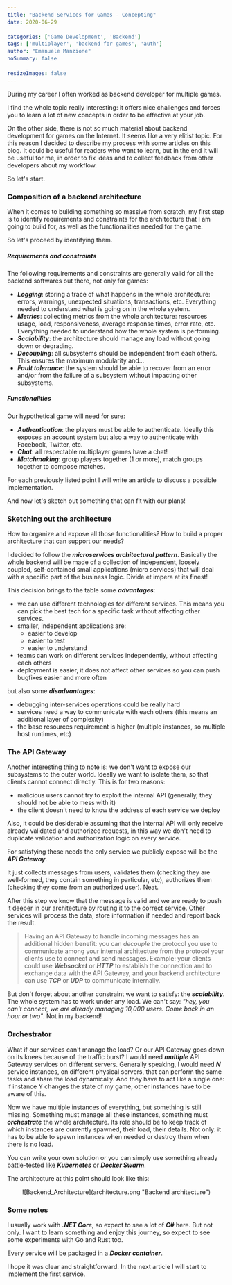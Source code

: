 ```yaml
---
title: "Backend Services for Games - Concepting"
date: 2020-06-29

categories: ['Game Development', 'Backend']
tags: ['multiplayer', 'backend for games', 'auth']
author: "Emanuele Manzione"
noSummary: false

resizeImages: false
---
```

During my career I often worked as backend developer for multiple games.

I find the whole topic really interesting: it offers nice challenges and forces you to learn a lot of new concepts in order to be effective at your job.

On the other side, there is not so much material about backend development for games on the Internet. It seems like a very elitist topic. For this reason I decided to describe my process with some articles on this blog. It could be useful for readers who want to learn, but in the end it will be useful for me, in order to fix ideas and to collect feedback from other developers about my workflow.

So let's start.

### Composition of a backend architecture

When it comes to building something so massive from scratch, my first step is to identify requirements and constraints for the architecture that I am going to build for, as well as the functionalities needed for the game.

So let's proceed by identifying them.

##### Requirements and constraints

The following requirements and constraints are generally valid for all the backend softwares out there, not only for games:

- __*Logging*__: storing a trace of what happens in the whole architecture: errors, warnings, unexpected situations, transactions, etc. Everything needed to understand what is going on in the whole system.
- __*Metrics*__: collecting metrics from the whole architecture: resources usage, load, responsiveness, average response times, error rate, etc. Everything needed to understand how the whole system is performing.
- __*Scalability*__: the architecture should manage any load without going down or degrading.
- __*Decoupling*__: all subsystems should be independent from each others. This ensures the maximum modularity and...
- __*Fault tolerance*__: the system should be able to recover from an error and/or from the failure of a subsystem without impacting other subsystems.

##### Functionalities

Our hypothetical game will need for sure:

- __*Authentication*__: the players must be able to authenticate. Ideally this exposes an account system but also a way to authenticate with Facebook, Twitter, etc.
- __*Chat*__: all respectable multiplayer games have a chat!
- __*Matchmaking*__: group players together (1 or more), match groups together to compose matches.

For each previously listed point I will write an article to discuss a possible implementation.

And now let's sketch out something that can fit with our plans!

### Sketching out the architecture

How to organize and expose all those functionalities? How to build a proper architecture that can support our needs?

I decided to follow the __*microservices architectural pattern*__. Basically the whole backend will be made of a collection of independent, loosely coupled, self-contained small applications (micro services) that will deal with a specific part of the business logic. Divide et impera at its finest!

This decision brings to the table some __*advantages*__:

- we can use different technologies for different services. This means you can pick the best tech for a specific task without affecting other services.
- smaller, independent applications are:
  - easier to develop
  - easier to test
  - easier to understand
- teams can work on different services independently, without affecting each others
- deployment is easier, it does not affect other services so you can push bugfixes easier and more often

but also some __*disadvantages*__:

- debugging inter-services operations could be really hard
- services need a way to communicate with each others (this means an additional layer of complexity)
- the base resources requirement is higher (multiple instances, so multiple host runtimes, etc)

### The API Gateway

Another interesting thing to note is: we don't want to expose our subsystems to the outer world. Ideally we want to isolate them, so that clients cannot connect directly. This is for two reasons:

- malicious users cannot try to exploit the internal API (generally, they should not be able to mess with it)
- the client doesn't need to know the address of each service we deploy

Also, it could be desiderable assuming that the internal API will only receive already validated and authorized requests, in this way we don't need to duplicate validation and authorization logic on every service.

For satisfying these needs the only service we publicly expose will be the __*API Gateway*__.

It just collects messages from users, validates them (checking they are well-formed, they contain something in particular, etc), authorizes them (checking they come from an authorized user). Neat.

After this step we know that the message is valid and we are ready to push it deeper in our architecture by routing it to the correct service. Other services will process the data, store information if needed and report back the result.

> Having an API Gateway to handle incoming messages has an additional hidden benefit: you can *decouple* the protocol you use to communicate among your internal architecture from the protocol your clients use to connect and send messages. Example: your clients could use __*Websocket*__ or __*HTTP*__ to establish the connection and to exchange data with the API Gateway, and your backend architecture can use __*TCP*__ or __*UDP*__ to communicate internally.

But don't forget about another constraint we want to satisfy: the __*scalability*__. The whole system has to work under any load. We can't say: *"hey, you can't connect, we are already managing 10,000 users. Come back in an hour or two"*. Not in my backend!

### Orchestrator

What if our services can't manage the load? Or our API Gateway goes down on its knees because of the traffic burst? I would need __*multiple*__ API Gateway services on different servers. Generally speaking, I would need __*N*__ service instances, on different physical servers, that can perform the same tasks and share the load dynamically. And they have to act like a single one: if instance Y changes the state of my game, other instances have to be aware of this.

Now we have multiple instances of everything, but something is still missing. Something must manage all these instances, something must __*orchestrate*__ the whole architecture. Its role should be to keep track of which instances are currently spawned, their load, their details. Not only: it has to be able to spawn instances when needed or destroy them when there is no load.

You can write your own solution or you can simply use something already battle-tested like __*Kubernetes*__ or __*Docker Swarm*__.

The architecture at this point should look like this:

<center>![Backend_Architecture](architecture.png "Backend architecture")</center>

### Some notes

I usually work with __*.NET Core*__, so expect to see a lot of __*C#*__ here. But not only. I want to learn something and enjoy this journey, so expect to see some experiments with Go and Rust too.

Every service will be packaged in a __*Docker container*__.

I hope it was clear and straightforward.
In the next article I will start to implement the first service.
